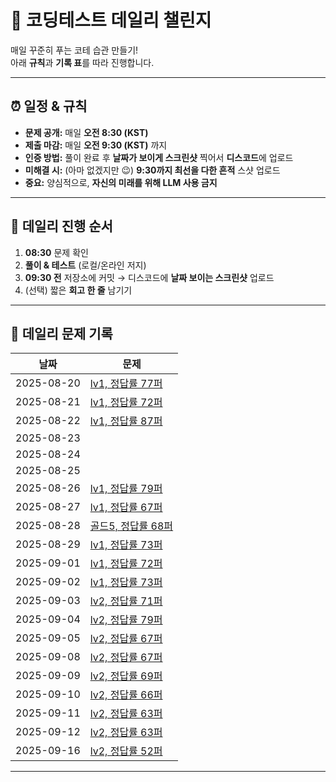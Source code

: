 # 🧪 코딩테스트 데일리 챌린지

매일 꾸준히 푸는 코테 습관 만들기!  
아래 **규칙**과 **기록 표**를 따라 진행합니다.

---

## ⏰ 일정 & 규칙

- **문제 공개:** 매일 **오전 8:30 (KST)**
- **제출 마감:** 매일 **오전 9:30 (KST)** 까지
- **인증 방법:** 풀이 완료 후 **날짜가 보이게 스크린샷** 찍어서 **디스코드**에 업로드
- **미해결 시:** (아마 없겠지만 😉) **9:30까지 최선을 다한 흔적** 스샷 업로드
- **중요:** 양심적으로, **자신의 미래를 위해 LLM 사용 금지**

---

## 🔁 데일리 진행 순서

1. **08:30** 문제 확인  
2. **풀이 & 테스트** (로컬/온라인 저지)
3. **09:30 전** 저장소에 커밋 → 디스코드에 **날짜 보이는 스크린샷** 업로드  
4. (선택) 짧은 **회고 한 줄** 남기기
---
## 📅 데일리 문제 기록

| 날짜       | 문제 |
|------------|------|
| 2025-08-20 | [lv1, 정답률 77퍼](https://school.programmers.co.kr/learn/courses/30/lessons/131705) |
| 2025-08-21 | [lv1, 정답률 72퍼](https://school.programmers.co.kr/learn/courses/30/lessons/138477) |
| 2025-08-22 | [lv1, 정답률 87퍼](https://school.programmers.co.kr/learn/courses/30/lessons/12912) |
| 2025-08-23 | |
| 2025-08-24 | |
| 2025-08-25 | |
| 2025-08-26 | [lv1, 정답률 79퍼](https://school.programmers.co.kr/learn/courses/30/lessons/12906) |
| 2025-08-27 | [lv1, 정답률 67퍼](https://school.programmers.co.kr/learn/courses/30/lessons/136798) |
| 2025-08-28 | [골드5, 정답률 68퍼](https://www.acmicpc.net/problem/27211) |
| 2025-08-29 | [lv1, 정답률 73퍼](https://school.programmers.co.kr/learn/courses/30/lessons/68644) |
| 2025-09-01 | [lv1, 정답률 72퍼](https://school.programmers.co.kr/learn/courses/30/lessons/132267) |
| 2025-09-02 | [lv1, 정답률 73퍼](https://school.programmers.co.kr/learn/courses/30/lessons/134240) |
| 2025-09-03 | [lv2, 정답률 71퍼](https://school.programmers.co.kr/learn/courses/30/lessons/42885) |
| 2025-09-04 | [lv2, 정답률 79퍼](https://school.programmers.co.kr/learn/courses/30/lessons/12941) |
| 2025-09-05 | [lv2, 정답률 67퍼](https://school.programmers.co.kr/learn/courses/30/lessons/12949) |
| 2025-09-08 | [lv2, 정답률 67퍼](https://school.programmers.co.kr/learn/courses/30/lessons/42578) |
| 2025-09-09 | [lv2, 정답률 69퍼](https://school.programmers.co.kr/learn/courses/30/lessons/76502) |
| 2025-09-10 | [lv2, 정답률 66퍼](https://school.programmers.co.kr/learn/courses/30/lessons/17680) |
| 2025-09-11 | [lv2, 정답률 63퍼](https://school.programmers.co.kr/learn/courses/30/lessons/84512) |
| 2025-09-12 | [lv2, 정답률 63퍼](https://school.programmers.co.kr/learn/courses/30/lessons/17684) |
| 2025-09-16 | [lv2, 정답률 52퍼](https://school.programmers.co.kr/learn/courses/30/lessons/389479) |
---


